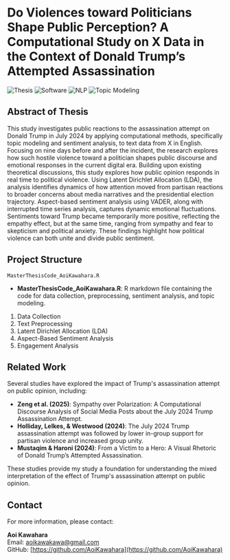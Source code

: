 # Do Violences toward Politicians Shape Public Perception? A Computational Study on X Data in the Context of Donald Trump’s Attempted Assassination
![Thesis](https://img.shields.io/badge/Thesis-Finished-brightgreen)
![Software](https://img.shields.io/badge/R-blue)
![NLP](https://img.shields.io/badge/NLP-Sentiment%20Analysis-yellowgreen)
![Topic Modeling](https://img.shields.io/badge/Topic%20Modeling-LDA-blueviolet)

## Abstract of Thesis

This study investigates public reactions to the assassination attempt on Donald Trump in July 2024 by applying computational methods, specifically topic modeling and sentiment analysis, to text data from X in English. Focusing on nine days before and after the incident, the research explores how such hostile violence toward a politician shapes public discourse and emotional responses in the current digital era. Building upon existing theoretical discussions, this study explores how public opinion responds in real time to political violence. Using Latent Dirichlet Allocation (LDA), the analysis identifies dynamics of how attention moved from partisan reactions to broader concerns about media narratives and the presidential election trajectory. Aspect-based sentiment analysis using VADER, along with interrupted time series analysis, captures dynamic emotional fluctuations. Sentiments toward Trump became temporarily more positive, reflecting the empathy effect, but at the same time, ranging from sympathy and fear to skepticism and political anxiety. These findings highlight how political violence can both unite and divide public sentiment.

## Project Structure

```
MasterThesisCode_AoiKawahara.R
```

- **MasterThesisCode_AoiKawahara.R**: R markdown file containing the code for data collection, preprocessing, sentiment analysis, and topic modeling.

1. Data Collection
2. Text Preprocessing
3. Latent Dirichlet Allocation (LDA)
4. Aspect-Based Sentiment Analysis
5. Engagement Analysis

## Related Work

Several studies have explored the impact of Trump's assassination attempt on public opinion, including:
- **Zeng et al. (2025)**: Sympathy over Polarization: A Computational Discourse Analysis of Social Media Posts about the July 2024 Trump Assassination Attempt.
- **Holliday, Lelkes, & Westwood (2024)**: The July 2024 Trump assassination attempt was followed by lower in-group support for partisan violence and increased group unity.
- **Mustaqim & Haroni (2024)**: From a Victim to a Hero: A Visual Rhetoric of Donald Trump’s Attempted Assassination.

These studies provide my study a foundation for understanding the mixed interpretation of the effect of Trump's assassination attempt on public opinion.

## Contact

For more information, please contact:

**Aoi Kawahara**  
Email: [aoikawakawa@gmail.com](mailto:aoikawakawa@gmail.com)  
GitHub: [https://github.com/AoiKawahara](https://github.com/AoiKawahara)